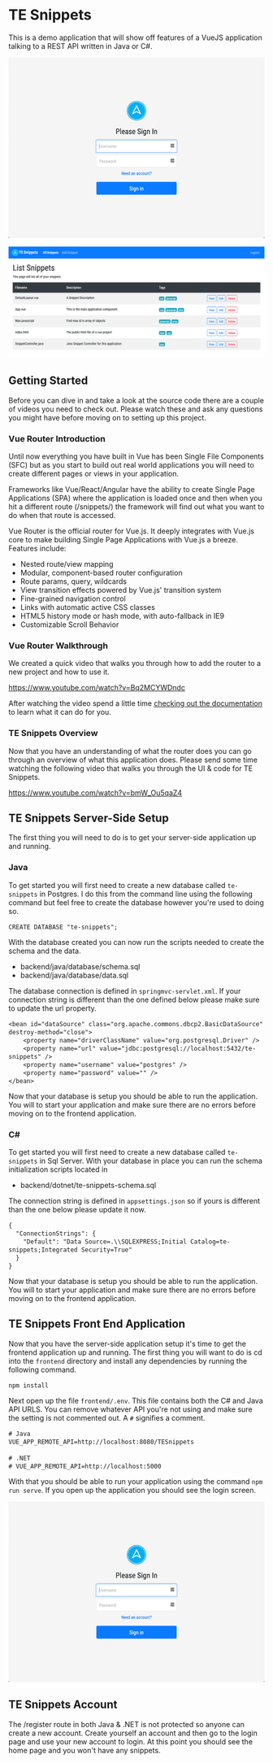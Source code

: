 # TE Snippets

This is a demo application that will show off features of a VueJS application talking to a REST API written in Java or C#. 

![TE Snippets Login](img/te-snippets-login.png)

![TE Snippets Login](img/te-snippets-home.png)

## Getting Started 

Before you can dive in and take a look at the source code there are a couple of videos you need to check out. Please watch these and ask any questions you might have before moving on to setting up this project.

### Vue Router Introduction

Until now everything you have built in Vue has been Single File Components (SFC) but as you start to build out real world applications you will need to create different pages or views in your application. 

Frameworks like Vue/React/Angular have the ability to create Single Page Applications (SPA) where the application is loaded once and then when you hit a different route (/snippets/) the framework will find out what you want to do when that route is accessed. 

Vue Router is the official router for Vue.js. It deeply integrates with Vue.js core to make building Single Page Applications with Vue.js a breeze. Features include:

* Nested route/view mapping
* Modular, component-based router configuration
* Route params, query, wildcards
* View transition effects powered by Vue.js' transition system
* Fine-grained navigation control
* Links with automatic active CSS classes
* HTML5 history mode or hash mode, with auto-fallback in IE9
* Customizable Scroll Behavior

### Vue Router Walkthrough 

We created a quick video that walks you through how to add the router to a new project and how to use it. 

https://www.youtube.com/watch?v=Bq2MCYWDndc

After watching the video spend a little time [checking out the documentation](https://router.vuejs.org/) to learn what it can do for you.

### TE Snippets Overview

Now that you have an understanding of what the router does you can go through an overview of what this application does. Please send some time watching the following video that walks you through the UI & code for TE Snippets. 

https://www.youtube.com/watch?v=bmW_Ou5qaZ4

## TE Snippets Server-Side Setup

The first thing you will need to do is to get your server-side application up and running. 

### Java

To get started you will first need to create a new database called `te-snippets` in Postgres. I do this from the command line using the following command but feel free to create the database however you're used to doing so. 

```
CREATE DATABASE "te-snippets";
```

With the database created you can now run the scripts needed to create the schema and the data.

* backend/java/database/schema.sql
* backend/java/database/data.sql

The database connection is defined in `springmvc-servlet.xml`. If your connection string is different than the one defined below please make sure to update the url property.

```
<bean id="dataSource" class="org.apache.commons.dbcp2.BasicDataSource" destroy-method="close">
    <property name="driverClassName" value="org.postgresql.Driver" />
    <property name="url" value="jdbc:postgresql://localhost:5432/te-snippets" />
    <property name="username" value="postgres" />
    <property name="password" value="" />
</bean>
```

Now that your database is setup you should be able to run the application. You will to start your application and make sure there are no errors before moving on to the frontend application. 

### C#

To get started you will first need to create a new database called `te-snippets` in Sql Server. With your database in place you can run the schema initialization scripts located in 

* backend/dotnet/te-snippets-schema.sql

The connection string is defined in `appsettings.json` so if yours is different than the one below please update it now.

```
{
  "ConnectionStrings": {
    "Default": "Data Source=.\\SQLEXPRESS;Initial Catalog=te-snippets;Integrated Security=True"
  }
}
```

Now that your database is setup you should be able to run the application. You will to start your application and make sure there are no errors before moving on to the frontend application. 

## TE Snippets Front End Application

Now that you have the server-side application setup it's time to get the frontend application up and running. The first thing you will want to do is cd into the `frontend` directory and install any dependencies by running the following command. 

```
npm install
```

Next open up the file `frontend/.env`. This file contains both the C# and Java API URLS. You can remove whatever API you're not using and make sure the setting is not commented out. A `#` signifies a comment. 

```
# Java
VUE_APP_REMOTE_API=http://localhost:8080/TESnippets

# .NET
# VUE_APP_REMOTE_API=http://localhost:5000
```

With that you should be able to run your application using the command `npm run serve`. If you open up the application you should see the login screen. 

![TE Snippets Login](img/te-snippets-login.png)

## TE Snippets Account

The /register route in both Java & .NET is not protected so anyone can create a new account. Create yourself an account and then go to the login page and use your new account to login. At this point you should see the home page and you won't have any snippets. 

